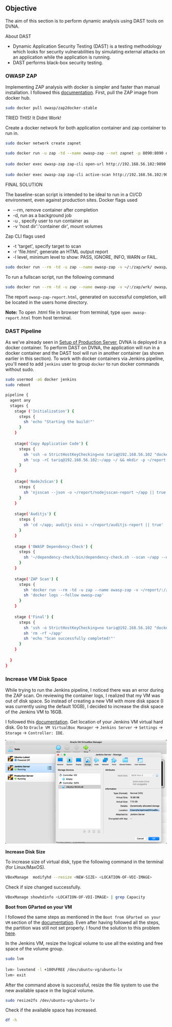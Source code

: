 ## **Objective**

The aim of this section is to perform dynamic analysis using DAST tools on DVNA.

About DAST

- Dynamic Application Security Testing (DAST) is a testing methodology which looks for security vulnerabilities by simulating external attacks on an application while the application is running. 
- DAST performs black-box security testing.


### **OWASP ZAP**

Implementing ZAP analysis with docker is simpler and faster than manual installation. I followed this [documentation](https://www.zaproxy.org/docs/docker/about/). First, pull the ZAP image from docker hub.
```bash
sudo docker pull owasp/zap2docker-stable
```

TRIED THIS! It Didnt Work!

Create a docker network for both application container and zap container to run in.
```bash
sudo docker network create zapnet
```

```bash
sudo docker run -u zap -td --name owasp-zap --net zapnet -p 8090:8090 owasp/zap2docker-stable zap.sh -daemon -port 8090 -host 0.0.0.0 -config api.disablekey=true

sudo docker exec owasp-zap zap-cli open-url http://192.168.56.102:9090

sudo docker exec owasp-zap zap-cli active-scan http://192.168.56.102:9090
```



FINAL SOLUTION

The baseline-scan script is intended to be ideal to run in a CI/CD environment, even against production sites.
Docker flags used

- --rm, remove container after completion
- -d, run as a background job
- -u <user>, specify user to run container as
- -v 'host dir':'container dir', mount volumes

Zap CLI flags used

- -t 'target', specify target to scan
- -r 'file.html', generate an HTML output report
- -l level, minimum level to show: PASS, IGNORE, INFO, WARN or FAIL.

```bash
sudo docker run --rm -td -u zap --name owasp-zap -v ~/:/zap/wrk/ owasp/zap2docker-stable zap-baseline.py -t http://192.168.56.102:9090 -r owasp-zap-report.html -l PASS
```

To run a fullscan script, run the following command
```bash
sudo docker run --rm -td -u zap --name owasp-zap -v ~/:/zap/wrk/ owasp/zap2docker-stable zap-full-scan.py -t http://192.168.56.102:9090 -r owasp-zap-report.html -l PASS
```

The report `owasp-zap-report.html`, generated on successful completion, will be located in the users home directory.

**Note:** To open .html file in browser from terminal, type `open owasp-report.html` from host terminal.


### **DAST Pipeline**

As we've already seen in [Setup of Production Server](production_setup.md), DVNA is deployed in a docker container. To perform DAST on DVNA, the application will run in a docker container and the DAST tool will run in another container (as shown earlier in this section). To work with docker containers via Jenkins pipeline, you'll need to add `jenkins` user to group `docker` to run docker commands without sudo.

```bash
sudo usermod -aG docker jenkins
sudo reboot
```


```bash
pipeline {
  agent any
  stages {
    stage ('Initialization') {
      steps {
        sh 'echo "Starting the build!"'
      }
    }
    
    stage('Copy Application Code') {
      steps {
        sh 'ssh -o StrictHostKeyChecking=no tariq@192.168.56.102 "docker start dvna-mysql && docker start dvna-app; docker cp dvna-app:/app/ ~/;"'
        sh 'scp -rC tariq@192.168.56.102:~/app ~/ && mkdir -p ~/report'
      }
    }
    
    stage('NodeJsScan') {
      steps {
        sh 'njsscan --json -o ~/report/nodejsscan-report ~/app || true'
      }
    }
    
    stage('Auditjs') {
      steps {
        sh 'cd ~/app; auditjs ossi > ~/report/auditjs-report || true'
      }
    }

    stage ('OWASP Dependency-Check') {
      steps {
        sh '~/dependency-check/bin/dependency-check.sh --scan ~/app --out ~/report/dependency-check-report --format JSON --prettyPrint || true'
      }
    }

    stage('ZAP Scan') {
      steps {
        sh 'docker run --rm -td -u zap --name owasp-zap -v ~/report/:/zap/wrk/ owasp/zap2docker-stable zap-baseline.py -t http://192.168.56.102:9090 -r zap-report.html -l PASS'
        sh 'docker logs --follow owasp-zap'
      }
    }

    stage ('Final') {
      steps {
        sh 'ssh -o StrictHostKeyChecking=no tariq@192.168.56.102 "docker stop dvna-app && docker stop dvna-mysql;"'
        sh 'rm -rf ~/app'
        sh 'echo "Scan successfully completed!"'
      }
    }

  }
}
```


### **Increase VM Disk Space**
While trying to run the Jenkins pipeline, I noticed there was an error during the ZAP scan. On reviewing the container logs, I realized that my VM was out of disk space. So instead of creating a new VM with more disk space (I was currently using the default 10GB), I decided to increase the disk space of the Jenkins VM to 16GB.

I followed this [documentation](https://ourcodeworld.com/articles/read/1434/how-to-increase-the-disk-size-of-a-dynamically-allocated-disk-in-virtualbox). Get location of your Jenkins VM virtual hard disk. Go to `Oracle VM VirtualBox Manager` -> `Jenkins Server` -> `Settings` -> `Storage` -> `Controller: IDE`.

![Screenshot](img/dynamic_analysis_1.png)<br>

**Increase Disk Size**

To increase size of virtual disk, type the following command in the terminal (for Linux/MaxOS).

```bash
VBoxManage  modifyhd --resize <NEW-SIZE> <LOCATION-OF-VDI-IMAGE>
```

Check if size changed successfully.

```bash
VBoxManage showhdinfo <LOCATION-OF-VDI-IMAGE> | grep Capacity
```

**Boot from GParted on your VM**

I followed the same steps as mentioned in the `Boot from GParted on your VM` section of the [documentation](https://ourcodeworld.com/articles/read/1434/how-to-increase-the-disk-size-of-a-dynamically-allocated-disk-in-virtualbox). Even after having followed all the steps, the partition was still not set properly. I found the solution to this problem [here](https://askubuntu.com/questions/1106795/ubuntu-server-18-04-lvm-out-of-space-with-improper-default-partitioning).

In the Jenkins VM, resize the logical volume to use all the existing and free space of the volume group.
```bash
sudo lvm

lvm> lvextend -l +100%FREE /dev/ubuntu-vg/ubuntu-lv
lvm> exit
```

After the command above is successful, resize the file system to use the new available space in the logical volume.
```bash
sudo resize2fs /dev/ubuntu-vg/ubuntu-lv
```

Check if the available space has increased.
```bash
df -h
```


